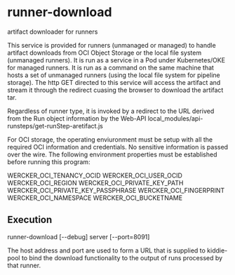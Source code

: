 # runner-download
artifact downloader for runners

This service is provided for runners (unmanaged or managed) to handle artifact downloads
from OCI Object Storage or the local file system (unmanaged runners). It is run as a service
in a Pod under Kubernetes/OKE for managed runners. It is run as a command on the same machine
that hosts a set of unmanaged runners (using the local file system for pipeline storage). The
http GET directed to this service will access the artifact and stream it through the redirect
cuasing the browser to download the artifact tar. 

Regardless of runner type, it is invoked by a redirect to the URL derived from the Run object
information by the Web-API local_modules/api-runsteps/get-runStep-aretifact.js 

For OCI storage, the operating enviuronment must be setup with all the required OCI information
and credentials. No sensitive information is passed over the wire. The following environment
properties must be established before running this program: 

   WERCKER_OCI_TENANCY_OCID
   WERCKER_OCI_USER_OCID
   WERCKER_OCI_REGION
   WERCKER_OCI_PRIVATE_KEY_PATH
   WERCKER_OCI_PRIVATE_KEY_PASSPHRASE
   WERCKER_OCI_FINGERPRINT
   WERCKER_OCI_NAMESPACE
   WERCKER_OCI_BUCKETNAME  



Execution
--------

runner-download [--debug] server [--port=8091] 

The host address and port are used to form a URL that is supplied to kiddie-pool to bind the
download functionality to the output of runs processed by that runner. 
